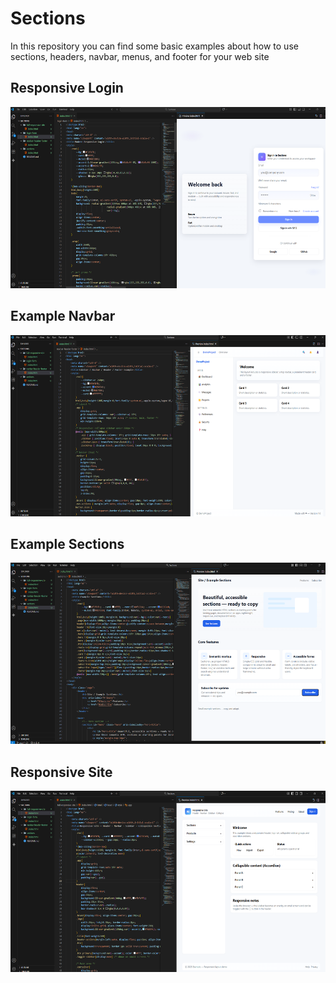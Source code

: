 # Sections

In this repository you can find some basic examples about how to use sections, headers, navbar, menus, and footer for your web site


## Responsive Login
<img src="./assets/responsivelogin.png" alt="Responsive Login" title="Responsive Login" width=600 height=290/>

## Example Navbar
<img src="./assets/examplenavbar.png" alt="Example Navbar" title="Example Navbar" width=600 height=290/>

## Example Sections
<img src="./assets/examplesections.png" alt="Example Sections" title="Example Sections" width=600 height=290/>

## Responsive Site
<img src="./assets/responsivesite.png" alt="Responsive Site" title="Responsive Site" width=600 height=290/>
